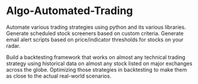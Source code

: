 # Algo-Automated-Trading
Automate various trading strategies using python and its various libraries.
Generate scheduled stock screeners based on custom criteria.
Generate email alert scripts based on price/indicator thresholds for stocks on your radar.

Build a backtesting framework that works on almost any technical trading strategy using historical data on almost any stock listed on major exchanges across the globe.
Optimizing those strategies in backtesting to make them as close to the actual real-world scenarios.
